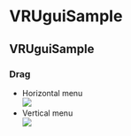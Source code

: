 # VRUguiSample
## VRUguiSample  
### Drag  
 - Horizontal menu  
<img src="https://github.com/shinn716/VRUguiSample/blob/main/gif/drag01.gif" /></a>    
 - Vertical menu  
<img src="https://github.com/shinn716/VRUguiSample/blob/main/gif/drag02.gif" /></a>  
